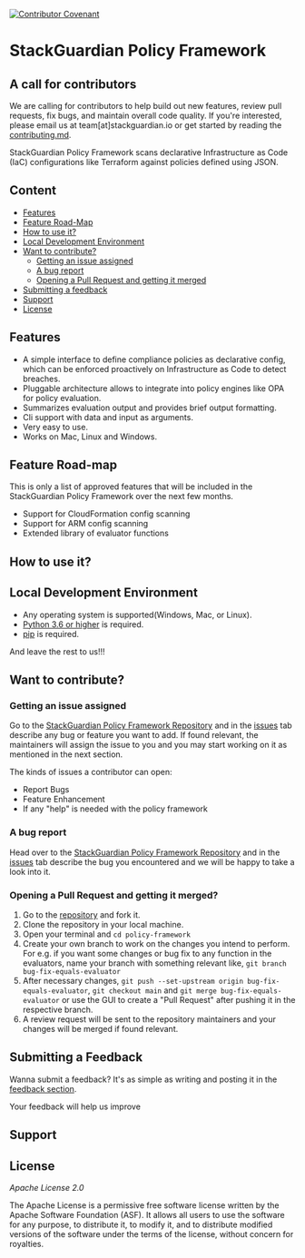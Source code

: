 [![Contributor Covenant](https://img.shields.io/badge/Contributor%20Covenant-2.1-4baaaa.svg)](code_of_conduct.md)

# StackGuardian Policy Framework

## A call for contributors
We are calling for contributors to help build out new features, review pull requests, fix bugs, and maintain overall code quality. If you're interested, please email us at team[at]stackguardian.io or get started by reading the [contributing.md](./CONTRIBUTING.md).


StackGuardian Policy Framework scans declarative Infrastructure as Code (IaC) configurations like Terraform against policies defined using JSON.

## Content

- [Features](#features)
- [Feature Road-Map](#feature-road-map)
- [How to use it?](#how-to-use-it)
- [Local Development Environment](#local-development-environment)
- [Want to contribute?](#want-to-contribute)
    * [Getting an issue assigned](#getting-an-issue-assigned)
    * [A bug report](#a-bug-report)
    * [Opening a Pull Request and getting it merged](#opening-a-pull-request-and-getting-it-merged)
- [Submitting a feedback](#submitting-a-feedback) 
- [Support](#support)
- [License](#license)



## Features
- A simple interface to define compliance policies as declarative config, which can be enforced proactively on Infrastructure as Code to detect breaches.
- Pluggable architecture allows to integrate into policy engines like OPA for policy evaluation.
- Summarizes evaluation output and provides brief output formatting.
- Cli support with data and input as arguments.
- Very easy to use.
- Works on Mac, Linux and Windows.

## Feature Road-map
This is only a list of approved features that will be included in the StackGuardian Policy Framework over the next few months.
- Support for CloudFormation config scanning
- Support for ARM config scanning
- Extended library of evaluator functions

## How to use it?

## Local Development Environment

- Any operating system is supported(Windows, Mac, or Linux).
- [Python 3.6 or higher](https://www.python.org/downloads/) is required.
- [pip](https://pip.pypa.io/en/stable/) is required.

And leave the rest to us!!!
<!-- ## Publish Package on test.pypi.org
* Use the following command to install the latest version of the setuptools package.
  ```
    python -m pip install --user --upgrade setuptools
  ```
  
* Make sure you are at the same directory where setup.py is located and run this command.
  ```
    python setup.py sdist
  ```
* Visit <a href="https://test.pypi.org/">test.pypi.org</a> and create a new account if not already.
* Install Twine package using following command.
  ```
    pip install twine
  ```
* Upload you package to test.pypi using following command.
  ```
    twine upload --repository-url https://test.pypi.org/legacy/ dist/*
  ``` -->

## Want to contribute?
### Getting an issue assigned

Go to the <a href="https://github.com/StackGuardian/policy-framework">StackGuardian Policy Framework Repository</a> and in the <a href="https://github.com/stackguardian/policy-framework/issues">issues</a> tab describe any bug or feature you want to add. If found relevant, the maintainers will assign the issue to you and you may start working on it as mentioned in the next section.
<p>The kinds of issues a contributor can open:</p>
 <ul>
	<li>Report Bugs</li>
	<li>Feature Enhancement</li>
	<li>If any "help" is needed with the policy framework</li>
 </ul>

### A bug report

Head over to the <a href="https://github.com/StackGuardian/policy-framework">StackGuardian Policy Framework Repository</a> and in the <a href="https://github.com/stackguardian/policy-framework/issues">issues</a> tab describe the bug you encountered and we will be happy to take a look into it.
### Opening a Pull Request and getting it merged?

 1. Go to the <a href ="https://github.com/StackGuardian/policy-framework">repository</a> and fork it.
 2. Clone the repository in your local machine.
 3. Open your terminal and ```cd policy-framework```
 4. Create your own branch to work on the changes you intend to perform. For e.g. if you want some changes or bug fix to any function in the evaluators, name your branch with something relevant like, ```git branch bug-fix-equals-evaluator```
 5. After necessary changes, ```git push --set-upstream origin bug-fix-equals-evaluator```, ```git checkout main``` and ```git merge bug-fix-equals-evaluator``` or use the GUI to create a "Pull Request" after pushing it in the respective branch.
 6. A review request will be sent to the repository maintainers and your changes will be merged if found relevant.

## Submitting a Feedback

Wanna submit a feedback? It's as simple as writing and posting it in the <a href="https://github.com/StackGuardian/feedback/discussions/8">feedback section</a>.
<p>Your feedback will help us improve</p>

## Support

## License

<i>Apache License 2.0</i>
<p>The Apache License is a permissive free software license written by the Apache Software Foundation (ASF). It allows all users to use the software for any purpose, to distribute it, to modify it, and to distribute modified versions of the software under the terms of the license, without concern for royalties.</p>
